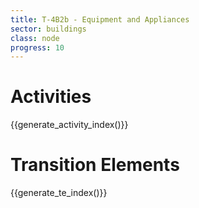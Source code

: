 ```yaml
---
title: T-4B2b - Equipment and Appliances
sector: buildings
class: node
progress: 10
---
```




# Activities

{{generate_activity_index()}}


# Transition Elements

{{generate_te_index()}}


